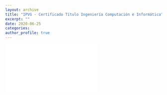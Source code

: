 ```yaml
---
layout: archive
title: "IPVG - Certificado Título Ingeniería Computación e Informática"
excerpt: ""
date: 2020-06-25
categories: 
author_profile: true
---
```



<embed src="{{ site.baseurl }}/assets/pdf/2020-06-25-certificado-titulo.pdf" type="application/pdf" />


